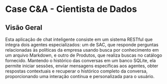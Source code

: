 # Case C&A - Cientista de Dados

## Visão Geral
Esta aplicação de chat inteligente consiste em um sistema RESTful que integra dois agentes especializados: um de SAC, que responde perguntas relacionadas às políticas da empresa usando busca por conhecimento em um arquivo Markdown, e outro de Produtos, que realiza buscas no catálogo fornecido. Mantendo o histórico das conversas em um banco SQLite, ela permite iniciar sessões, enviar mensagens específicas aos agentes, obter respostas contextuais e recuperar o histórico completo da conversa, proporcionando uma interação contínua e personalizada para o usuário.